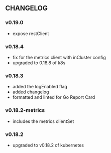 ## CHANGELOG

### v0.19.0
- expose restClient

### v0.18.4
- fix for the metrics client with inCluster config
- upgraded to 0.18.8 of k8s

### v0.18.3
- added the logEnabled flag
- added changelog
- formatted and linted for Go Report Card 

### v0.18.2-metrics
- includes the metrics clientSet

### v0.18.2
- upgraded to v0.18.2 of kubernetes
